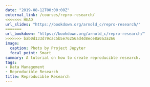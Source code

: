 ```yaml
---
date: "2019-08-12T00:00:00Z"
external_link: /courses/repro-research/
<<<<<<< HEAD
url_slides: "https://bookdown.org/arnold_c/repro-research/"
=======
url_bookdown: "https://bookdown.org/arnold_c/repro-research/"
>>>>>>> bab0d133d79cac5b5e76256ad4d8ece8a0a3a266
image:
  caption: Photo by Project Jupyter
  focal_point: Smart
summary: A tutorial on how to create reproducible research.
tags:
- Data Management
- Reproducible Research
title: Reproducible Research
---
```

